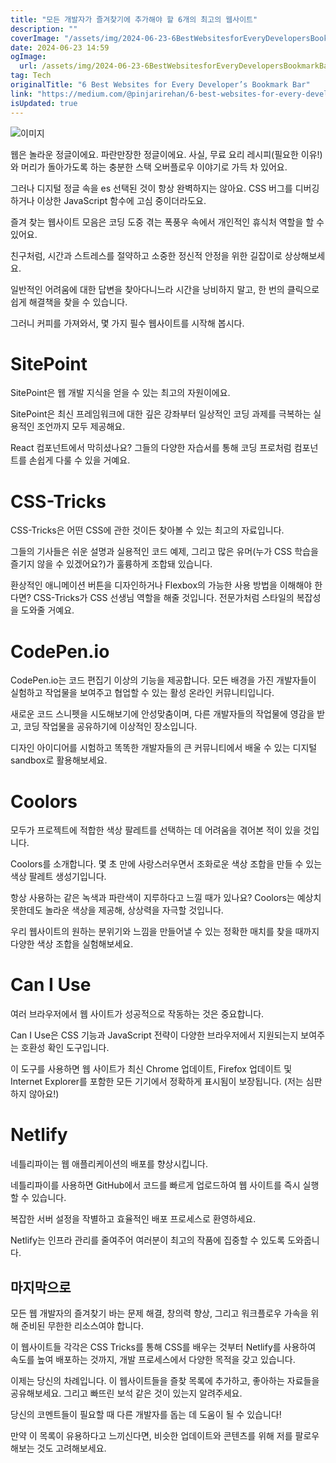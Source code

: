 ```yaml
---
title: "모든 개발자가 즐겨찾기에 추가해야 할 6개의 최고의 웹사이트"
description: ""
coverImage: "/assets/img/2024-06-23-6BestWebsitesforEveryDevelopersBookmarkBar_0.png"
date: 2024-06-23 14:59
ogImage: 
  url: /assets/img/2024-06-23-6BestWebsitesforEveryDevelopersBookmarkBar_0.png
tag: Tech
originalTitle: "6 Best Websites for Every Developer’s Bookmark Bar"
link: "https://medium.com/@pinjarirehan/6-best-websites-for-every-developers-bookmark-bar-7d43a8dcc701"
isUpdated: true
---
```






![이미지](/assets/img/2024-06-23-6BestWebsitesforEveryDevelopersBookmarkBar_0.png)

웹은 놀라운 정글이에요. 파란만장한 정글이에요. 사실, 무료 요리 레시피(필요한 이유!)와 머리가 돌아가도록 하는 충분한 스택 오버플로우 이야기로 가득 차 있어요.

그러나 디지털 정글 속을 es 선택된 것이 항상 완벽하지는 않아요. CSS 버그를 디버깅 하거나 이상한 JavaScript 함수에 고심 중이더라도요.

즐겨 찾는 웹사이트 모음은 코딩 도중 겪는 폭풍우 속에서 개인적인 휴식처 역할을 할 수 있어요.

<div class="content-ad"></div>

친구처럼, 시간과 스트레스를 절약하고 소중한 정신적 안정을 위한 길잡이로 상상해보세요.

일반적인 어려움에 대한 답변을 찾아다니느라 시간을 낭비하지 말고, 한 번의 클릭으로 쉽게 해결책을 찾을 수 있습니다.

그러니 커피를 가져와서, 몇 가지 필수 웹사이트를 시작해 봅시다.

# SitePoint

<div class="content-ad"></div>

SitePoint은 웹 개발 지식을 얻을 수 있는 최고의 자원이에요.

SitePoint은 최신 프레임워크에 대한 깊은 강좌부터 일상적인 코딩 과제를 극복하는 실용적인 조언까지 모두 제공해요.

React 컴포넌트에서 막히셨나요? 그들의 다양한 자습서를 통해 코딩 프로처럼 컴포넌트를 손쉽게 다룰 수 있을 거예요.

# CSS-Tricks

<div class="content-ad"></div>

CSS-Tricks은 어떤 CSS에 관한 것이든 찾아볼 수 있는 최고의 자료입니다.

그들의 기사들은 쉬운 설명과 실용적인 코드 예제, 그리고 많은 유머(누가 CSS 학습을 즐기지 않을 수 있겠어요?)가 훌륭하게 조합돼 있습니다.

환상적인 애니메이션 버튼을 디자인하거나 Flexbox의 가능한 사용 방법을 이해해야 한다면? CSS-Tricks가 CSS 선생님 역할을 해줄 것입니다. 전문가처럼 스타일의 복잡성을 도와줄 거예요.

# CodePen.io

<div class="content-ad"></div>

CodePen.io는 코드 편집기 이상의 기능을 제공합니다. 모든 배경을 가진 개발자들이 실험하고 작업물을 보여주고 협업할 수 있는 활성 온라인 커뮤니티입니다.

새로운 코드 스니펫을 시도해보기에 안성맞춤이며, 다른 개발자들의 작업물에 영감을 받고, 코딩 작업물을 공유하기에 이상적인 장소입니다.

디자인 아이디어를 시험하고 똑똑한 개발자들의 큰 커뮤니티에서 배울 수 있는 디지털 sandbox로 활용해보세요.

# Coolors

<div class="content-ad"></div>

모두가 프로젝트에 적합한 색상 팔레트를 선택하는 데 어려움을 겪어본 적이 있을 것입니다.

Coolors를 소개합니다. 몇 초 만에 사랑스러우면서 조화로운 색상 조합을 만들 수 있는 색상 팔레트 생성기입니다.

항상 사용하는 같은 녹색과 파란색이 지루하다고 느낄 때가 있나요? Coolors는 예상치 못한데도 놀라운 색상을 제공해, 상상력을 자극할 것입니다.

우리 웹사이트의 원하는 분위기와 느낌을 만들어낼 수 있는 정확한 매치를 찾을 때까지 다양한 색상 조합을 실험해보세요.

<div class="content-ad"></div>

# Can I Use

여러 브라우저에서 웹 사이트가 성공적으로 작동하는 것은 중요합니다.

Can I Use은 CSS 기능과 JavaScript 전략이 다양한 브라우저에서 지원되는지 보여주는 호환성 확인 도구입니다.

이 도구를 사용하면 웹 사이트가 최신 Chrome 업데이트, Firefox 업데이트 및 Internet Explorer를 포함한 모든 기기에서 정확하게 표시됨이 보장됩니다. (저는 심판하지 않아요!)

<div class="content-ad"></div>

# Netlify

네틀리파이는 웹 애플리케이션의 배포를 향상시킵니다.

네틀리파이를 사용하면 GitHub에서 코드를 빠르게 업로드하여 웹 사이트를 즉시 실행할 수 있습니다.

복잡한 서버 설정을 작별하고 효율적인 배포 프로세스로 환영하세요.

<div class="content-ad"></div>

Netlify는 인프라 관리를 줄여주어 여러분이 최고의 작품에 집중할 수 있도록 도와줍니다.

## 마지막으로

모든 웹 개발자의 즐겨찾기 바는 문제 해결, 창의력 향상, 그리고 워크플로우 가속을 위해 준비된 무한한 리소스여야 합니다.

이 웹사이트들 각각은 CSS Tricks를 통해 CSS를 배우는 것부터 Netlify를 사용하여 속도를 높여 배포하는 것까지, 개발 프로세스에서 다양한 목적을 갖고 있습니다.

<div class="content-ad"></div>

이제는 당신의 차례입니다. 이 웹사이트들을 즐찾 목록에 추가하고, 좋아하는 자료들을 공유해보세요. 그리고 빠뜨린 보석 같은 것이 있는지 알려주세요.

당신의 코멘트들이 필요할 때 다른 개발자를 돕는 데 도움이 될 수 있습니다!

만약 이 목록이 유용하다고 느끼신다면, 비슷한 업데이트와 콘텐츠를 위해 저를 팔로우해보는 것도 고려해보세요.